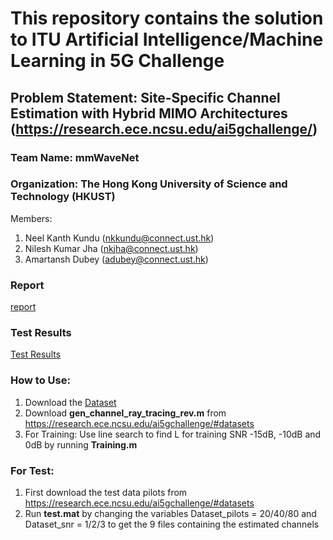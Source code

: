 # This repository contains the solution to ITU Artificial Intelligence/Machine Learning in 5G Challenge
## Problem Statement: Site-Specific Channel Estimation with Hybrid MIMO Architectures (https://research.ece.ncsu.edu/ai5gchallenge/)
### Team Name: mmWaveNet
### Organization: The Hong Kong University of Science and Technology (HKUST)
Members:
1) Neel Kanth Kundu (nkkundu@connect.ust.hk)
2) Nilesh Kumar Jha (nkjha@connect.ust.hk)
3) Amartansh Dubey (adubey@connect.ust.hk)

### Report
[report](https://github.com/jhanilesh96/ITU_ML5G_PHY_NCSU_mmWaveNet/blob/main/AI_5G_Challenge_mmWave_Report_v3.pdf)

### Test Results
[Test Results](https://hkustconnect-my.sharepoint.com/:f:/g/personal/nkkundu_connect_ust_hk/Elp2rmaJTCRPphtFSEQjJ1EBxm2kSwETDDJQG1GsbKFnMQ?e=PyG6OY)

### How to Use:
1. Download the [Dataset](https://research.ece.ncsu.edu/ai5gchallenge/#datasets)
1. Download **gen_channel_ray_tracing_rev.m** from https://research.ece.ncsu.edu/ai5gchallenge/#datasets
1. For Training: Use line search to find L for training SNR -15dB, -10dB and 0dB by running **Training.m**

### For Test: 
  1. First download the test data pilots from https://research.ece.ncsu.edu/ai5gchallenge/#datasets
  1. Run **test.mat** by changing the variables Dataset_pilots = 20/40/80  and Dataset_snr = 1/2/3 to get the 9 files containing the estimated channels

